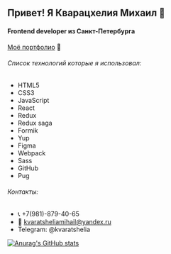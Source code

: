 ## Привет! Я Кварацхелия Михаил 👋

#### Frontend developer из Санкт-Петербурга

[Моё портфолио](https://kvaratshelia.ru) :notebook_with_decorative_cover:

###### Список технологий которые я использовал:

- HTML5
- CSS3
- JavaScript
- React
- Redux
- Redux saga
- Formik
- Yup
- Figma
- Webpack
- Sass
- GitHub
- Pug

###### Контакты:

- :telephone_receiver: +7(981)-879-40-65
- :email: kvaratsheliamihail@yandex.ru
- Telegram: @kvaratshelia

[![Anurag's GitHub stats](https://github-readme-stats.vercel.app/api?username=MKvaratshelia)](https://github.com/MKvaratshelia/github-readme-stats)
